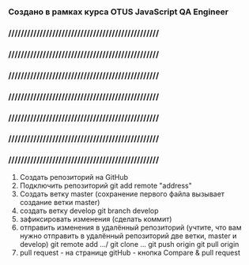 ### Создано в рамках курса OTUS JavaScript QA Engineer
### ////////////////////////////////////////////////
### ////////////////////////////////////////////////
### ////////////////////////////////////////////////
### ////////////////////////////////////////////////
### ////////////////////////////////////////////////
### ////////////////////////////////////////////////
### ////////////////////////////////////////////////


1. Cоздать репозиторий на GitHub
2. Подключить репозиторий git add remote "address"
3. Создать ветку master (сохранение первого файла вызывает создание ветки master)
4. создать ветку develop git branch develop
5. зафиксировать изменения (сделать коммит)
6. отправить изменения в удалённый репозиторий (учтите, что вам нужно отправить в удалённый репозиторий две ветки, master и develop)
git remote add .../ git clone ...
git push origin <branch-name>
git pull origin <branch-name>
7. pull request - на странице gitHub - кнопка Compare & pull request

